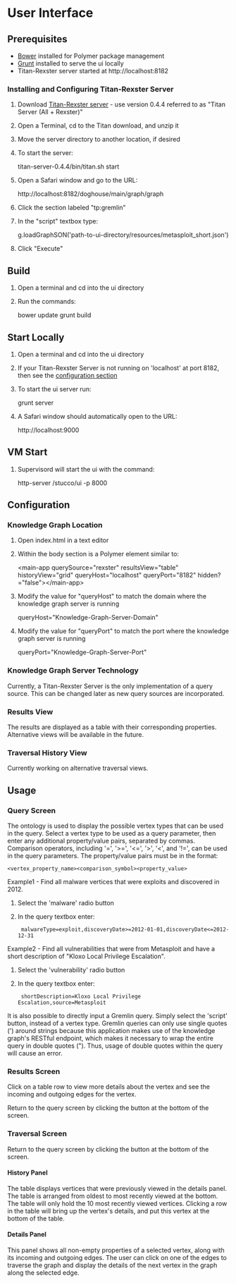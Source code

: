 # User Interface

## Prerequisites
* [Bower](http://bower.io) installed for Polymer package management
* [Grunt](http://gruntjs.com/getting-started) installed to serve the ui locally
* Titan-Rexster server started at http://localhost:8182

### Installing and Configuring Titan-Rexster Server
1. Download [Titan-Rexster server](https://github.com/thinkaurelius/titan/wiki/Downloads) - use version 0.4.4 referred to as "Titan Server (All + Rexster)"
2. Open a Terminal, cd to the Titan download, and unzip it
3. Move the server directory to another location, if desired
4. To start the server:

	titan-server-0.4.4/bin/titan.sh start
	
5. Open a Safari window and go to the URL:

	http://localhost:8182/doghouse/main/graph/graph
	
6. Click the section labeled "tp:gremlin"
7. In the "script" textbox type:

	g.loadGraphSON('path-to-ui-directory/resources/metasploit_short.json')
	
8. Click "Execute"

## Build
1. Open a terminal and cd into the ui directory
2. Run the commands:

	bower update
	grunt build

## Start Locally
1. Open a terminal and cd into the ui directory
2. If your Titan-Rexster Server is not running on 'localhost' at port 8182, then see the [configuration section](#Configuration)
3. To start the ui server run:

	grunt server
	
4. A Safari window should automatically open to the URL:

	http://localhost:9000
	
## VM Start
1. Supervisord will start the ui with the command:

	http-server /stucco/ui -p 8000
	
## Configuration
### Knowledge Graph Location
1. Open index.html in a text editor
2. Within the body section is a Polymer element similar to:
	
	&lt;main-app querySource="rexster" resultsView="table" historyView="grid" queryHost="localhost" queryPort="8182" hidden?="false"&gt;&lt;/main-app&gt;
		
3. Modify the value for "queryHost" to match the domain where the knowledge graph server is running
	
	queryHost="Knowledge-Graph-Server-Domain"
	
4. Modify the value for "queryPort" to match the port where the knowledge graph server is running
	
	queryPort="Knowledge-Graph-Server-Port"
	
### Knowledge Graph Server Technology
Currently, a Titan-Rexster Server is the only implementation of a query source. This can be changed later as new query sources are incorporated.

### Results View
The results are displayed as a table with their corresponding properties. Alternative views will be available in the future.

### Traversal History View
Currently working on alternative traversal views.

## Usage
### Query Screen
The ontology is used to display the possible vertex types that can be used in the query. Select a vertex type to be used as a query parameter, then enter any additional property/value pairs, separated by commas. Comparison operators, including '=', '>=', '<=', '>', '<', and '!=', can be used in the query parameters. The property/value pairs must be in the format:
	
	<vertex_property_name><comparison_symbol><property_value>

Example1 - Find all malware vertices that were exploits and discovered in 2012.

1. Select the 'malware' radio button
2. In the query textbox enter: 

		malwareType=exploit,discoveryDate>=2012-01-01,discoveryDate<=2012-12-31

Example2 - Find all vulnerabilities that were from Metasploit and have a short description of "Kloxo Local Privilege Escalation".

1. Select the 'vulnerability' radio button
2. In the query textbox enter: 
	
		shortDescription=Kloxo Local Privilege Escalation,source=Metasploit

It is also possible to directly input a Gremlin query. Simply select the 'script' button, instead of a vertex type. Gremlin queries can only use single quotes (') around strings because this application makes use of the knowledge graph's RESTful endpoint, which makes it necessary to wrap the entire query in double quotes ("). Thus, usage of double quotes within the query will cause an error.
### Results Screen
Click on a table row to view more details about the vertex and see the incoming and outgoing edges for the vertex.

Return to the query screen by clicking the button at the bottom of the screen.
### Traversal Screen
Return to the query screen by clicking the button at the bottom of the screen.
#### History Panel
The table displays vertices that were previously viewed in the details panel. The table is arranged from oldest to most recently viewed at the bottom. The table will only hold the 10 most recently viewed vertices. Clicking a row in the table will bring up the vertex's details, and put this vertex at the bottom of the table.
#### Details Panel
This panel shows all non-empty properties of a selected vertex, along with its incoming and outgoing edges. The user can click on one of the edges to traverse the graph and display the details of the next vertex in the graph along the selected edge.
